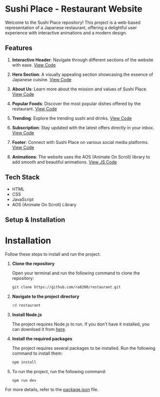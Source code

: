 # Sushi Place - Restaurant Website

Welcome to the Sushi Place repository! This project is a web-based representation of a Japanese restaurant, offering a delightful user experience with interactive animations and a modern design.

## Features

1. **Interactive Header**: Navigate through different sections of the website with ease. [View Code](https://github.com/ra8200/restaurant/blob/main/index.html)

2. **Hero Section**: A visually appealing section showcasing the essence of Japanese cuisine. [View Code](https://github.com/ra8200/restaurant/blob/main/index.html)

3. **About Us**: Learn more about the mission and values of Sushi Place. [View Code](https://github.com/ra8200/restaurant/blob/main/index.html)

4. **Popular Foods**: Discover the most popular dishes offered by the restaurant. [View Code](https://github.com/ra8200/restaurant/blob/main/index.html)

5. **Trending**: Explore the trending sushi and drinks. [View Code](https://github.com/ra8200/restaurant/blob/main/index.html)

6. **Subscription**: Stay updated with the latest offers directly in your inbox. [View Code](https://github.com/ra8200/restaurant/blob/main/index.html)

7. **Footer**: Connect with Sushi Place on various social media platforms. [View Code](https://github.com/ra8200/restaurant/blob/main/index.html)

8. **Animations**: The website uses the AOS (Animate On Scroll) library to add smooth and beautiful animations. [View JS Code](https://github.com/ra8200/restaurant/blob/main/js/script.js)

## Tech Stack

- HTML
- CSS
- JavaScript
- AOS (Animate On Scroll) Library

## Setup & Installation

# Installation

Follow these steps to install and run the project:

1. **Clone the repository**

   Open your terminal and run the following command to clone the repository:

   ```bash
   git clone https://github.com/ra8200/restaurant.git
   ```

2. **Navigate to the project directory**

   ```bash
   cd restaurant
   ```

3. **Install Node.js**

   The project requires Node.js to run. If you don't have it installed, you can download it from [here](https://nodejs.org/en/download/).

4. **Install the required packages**

   The project requires several packages to be installed. Run the following command to install them:

   ```bash
   npm install
   ```
5. To run the project, run the following command:

   ```bash
   npm run dev
   ```

For more details, refer to the [package.json](https://github.com/ra8200/restaurant/blob/main/package.json) file.

   

   

   
